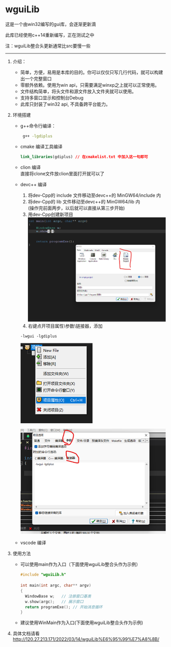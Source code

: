 # wguiLib
这是一个由win32编写的gui库，会逐渐更新滴

此库已经使用c++14重新编写，正在测试之中 

注：wguiLib整合头更新通常比src要慢一些

***********
1. 介绍：
   * 简单，方便，易用是本库的目的。你可以仅仅只写几行代码，就可以构建出一个完整窗口
   * 零额外依赖。使用为win api，只需要满足winxp之上就可以正常使用。
   * 文件结构简单，将头文件和源文件放入文件夹就可以使用。
   * 支持多窗口显示和控制台Debug
   * 此库只封装了win32 api, 不具备跨平台能力。  

2. 环境搭建  
    * g++命令行编译：
      ```bash
       g++ -lgdiplus 
      ```
    * cmake 编译工具编译
      ```cmake
      link_libraries(gdiplus) // 在cmakelist.txt 中加入这一句即可
      ```
    * clion 编译  
      直接将clone文件放clion里面打开就可以了  
   
    * devc++ 编译
       1. 将dev-Cpp的 include 文件移动至devc++的 MinGW64/include 内
       2. 将dev-Cpp的 lib 文件移动至devc++的 MinGW64/lib 内   
         (操作完前面两步，以后就可以直接从第三步开始)
       4. 用dev-Cpp创建新项目
       ![新建项目](https://github.com/LightEverything/wguiLib/blob/main/resource/dev_cpp_get1.png)
       6. 右键点开项目属性\参数\链接器，添加  
         ```g++
       -lwgui -lgdiplus
         ```   
          
          
          
          
          
       ![项目属性](https://github.com/LightEverything/wguiLib/blob/main/resource/dev_cpp_get2.png)  
       
       ![添加引用](https://github.com/LightEverything/wguiLib/blob/main/resource/dev_cpp_get3.png)

    * vscode 编译  
   
      
   
3. 使用方法 
    * 可以使用main作为入口（下面使用wguiLib整合头作为示例）  
         ```c++
         #include "wguiLib.h"
   
      int main(int argc, char** argv)
      {
           WindowBase w;   // 注册窗口基类
           w.show(argc);   // 展示窗口
           return programExe(); // 开始消息循环
      }
       ```
   * 建议使用WinMain作为入口(下面使用wguiLib整合头作为示例)
4. 具体文档请看   
   http://120.27.213.171/2022/03/14/wguiLib%E6%95%99%E7%A8%8B/
